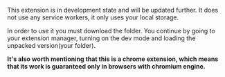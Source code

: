 This extension is in development state and will be updated further.
It does not use any service workers, it only uses your local storage.

In order to use it you must download the folder. You continue by going to your extension manager, turning on the dev mode and loading the unpacked version(your folder).

**It's also worth mentioning that this is a chrome extension, which means that its work is guaranteed only in browsers with chromium engine.**
